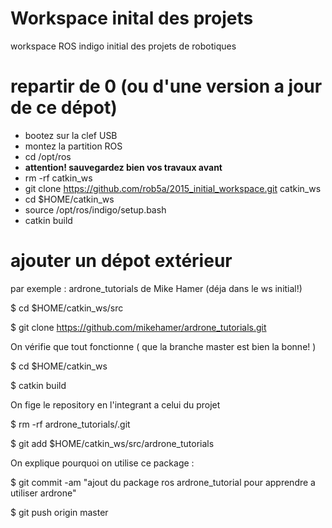 # Workspace inital des projets

workspace ROS indigo initial des projets de robotiques

# repartir de 0 (ou d'une version a jour de ce dépot) 
- bootez sur la clef USB
- montez la partition ROS
- cd /opt/ros
- **attention! sauvegardez bien vos travaux avant**
- rm -rf catkin_ws
- git clone https://github.com/rob5a/2015_initial_workspace.git catkin_ws
- cd $HOME/catkin_ws
- source /opt/ros/indigo/setup.bash
- catkin build


# ajouter un dépot extérieur

par exemple : ardrone_tutorials de Mike Hamer (déja dans le ws initial!) 

$ cd $HOME/catkin_ws/src

$ git clone https://github.com/mikehamer/ardrone_tutorials.git

On vérifie que tout fonctionne ( que la branche master est bien la bonne! )

$ cd $HOME/catkin_ws

$ catkin build

On fige le repository en l'integrant a celui du projet

$ rm -rf ardrone_tutorials/.git

$ git add $HOME/catkin_ws/src/ardrone_tutorials

On explique pourquoi on utilise ce package :

$ git commit -am "ajout du package ros ardrone_tutorial pour apprendre a utiliser ardrone"

$ git push  origin master





